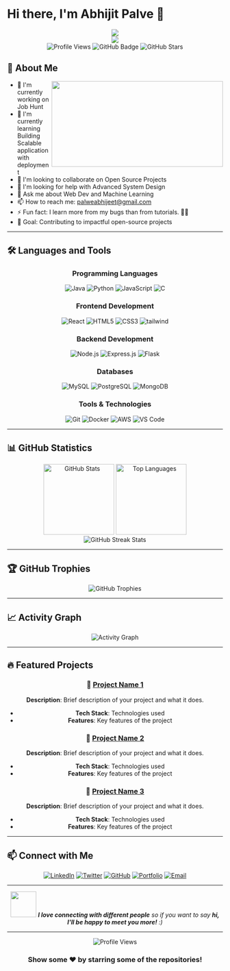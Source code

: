 # Hi there, I'm Abhijit Palve 👋

<div align="center">
  <img src="https://capsule-render.vercel.app/api?type=waving&color=0:0f0c29,50:302b63,100:24243e&height=200&section=header&text=Exploring%20Code%20&%20Creativity🚀&fontSize=40&fontColor=ffffff&animation=twinkling&fontAlignY=35" />
</div>

<div align="center">
  <img src="https://readme-typing-svg.herokuapp.com/?lines=Full+Stack+Developer;Always+learning+new+things&font=Fira%20Code&center=true&width=440&height=45&color=f75c7e&vCenter=true&size=22">
</div>

<div align="center">
  <img src="https://komarev.com/ghpvc/?username=AbhijitPalve1506&label=Profile%20views&color=brightgreen&style=for-the-badge" alt="Profile Views" />
  <img src="https://img.shields.io/github/followers/AbhijitPalve1506?label=Followers&style=for-the-badge&color=blue&logo=github" alt="GitHub Badge">
  <img src="https://img.shields.io/github/stars/AbhijitPalve1506?label=Stars&style=for-the-badge&color=yellow&logo=github" alt="GitHub Stars">
</div>

## 🚀 About Me

  <img align="right" src="https://media.giphy.com/media/dWesBcTLavkZuG35MI/giphy.gif" width="400" height="200"/>

- 🔭 I'm currently working on Job Hunt
- 🌱 I'm currently learning Building Scalable application with deployment
- 👯 I'm looking to collaborate on Open Source Projects
- 🤔 I'm looking for help with Advanced System Design
- 💬 Ask me about Web Dev and Machine Learning
- 📫 How to reach me: palweabhijeet@gmail.com
- ⚡ Fun fact: I learn more from my bugs than from tutorials. 🧠💥
- 🎯 Goal: Contributing to impactful open-source projects

---

## 🛠️ Languages and Tools

<div align="center">
  
### Programming Languages
<!-- Programming Languages -->
<p>
  <img src="https://img.shields.io/badge/Java-ED8B00?style=for-the-badge&logo=java&logoColor=white" alt="Java"/>
  <img src="https://img.shields.io/badge/Python-3776AB?style=for-the-badge&logo=python&logoColor=white" alt="Python"/>
  <img src="https://img.shields.io/badge/JavaScript-F7DF1E?style=for-the-badge&logo=javascript&logoColor=black" alt="JavaScript"/>
  <img src="https://img.shields.io/badge/C-00599C?style=for-the-badge&logo=c&logoColor=white" alt="C"/>
</p>

<!-- Frontend Development -->
<h3>Frontend Development</h3>
<p>
  <img src="https://img.shields.io/badge/React-20232A?style=for-the-badge&logo=react&logoColor=61DAFB" alt="React"/>
  <img src="https://img.shields.io/badge/HTML5-E34F26?style=for-the-badge&logo=html5&logoColor=white" alt="HTML5"/>
  <img src="https://img.shields.io/badge/CSS3-1572B6?style=for-the-badge&logo=css3&logoColor=white" alt="CSS3"/>
  <img src="https://img.shields.io/badge/Vue.js-35495E?style=for-the-badge&logo=tailwindcss&logoColor=4FC08D" alt="tailwind"/>
</p>

<!-- Backend Development -->
<h3>Backend Development</h3>
<p>
  <img src="https://img.shields.io/badge/Node.js-43853D?style=for-the-badge&logo=node.js&logoColor=white" alt="Node.js"/>
  <img src="https://img.shields.io/badge/Express.js-404D59?style=for-the-badge&logo=express&logoColor=white" alt="Express.js"/>
  <img src="https://img.shields.io/badge/Flask-000000?style=for-the-badge&logo=flask&logoColor=white" alt="Flask"/>
</p>

<!-- Databases -->
<h3>Databases</h3>
<p>
  <img src="https://img.shields.io/badge/MySQL-00000F?style=for-the-badge&logo=mysql&logoColor=white" alt="MySQL"/>
  <img src="https://img.shields.io/badge/PostgreSQL-316192?style=for-the-badge&logo=postgresql&logoColor=white" alt="PostgreSQL"/>
  <img src="https://img.shields.io/badge/MongoDB-4EA94B?style=for-the-badge&logo=mongodb&logoColor=white" alt="MongoDB"/>
</p>

<!-- Tools & Technologies -->
<h3>Tools & Technologies</h3>
<p>
  <img src="https://img.shields.io/badge/Git-F05032?style=for-the-badge&logo=git&logoColor=white" alt="Git"/>
  <img src="https://img.shields.io/badge/Docker-2496ED?style=for-the-badge&logo=docker&logoColor=white" alt="Docker"/>
  <img src="https://img.shields.io/badge/AWS-232F3E?style=for-the-badge&logo=amazon-aws&logoColor=white" alt="AWS"/>
  <img src="https://img.shields.io/badge/VS_Code-0078D4?style=for-the-badge&logo=visualstudiocode&logoColor=white" alt="VS Code"/>
</p>
</div>

---

## 📊 GitHub Statistics

<div align="center">
  <img src="https://github-readme-stats.vercel.app/api?username=AbhijitPalve1506&show_icons=true&theme=radical&hide_border=true&count_private=true" alt="GitHub Stats" height="165">
  <img src="https://github-readme-stats.vercel.app/api/top-langs/?username=AbhijitPalve1506&layout=compact&theme=radical&hide_border=true" alt="Top Languages" height="165">
</div>

<div align="center">
  <img src="https://github-readme-streak-stats.herokuapp.com/?user=AbhijitPalve1506&theme=radical&hide_border=true" alt="GitHub Streak Stats">
</div>

---

## 🏆 GitHub Trophies

<div align="center">
  <img src="https://github-profile-trophy.vercel.app/?username=AbhijitPalve1506&theme=radical&no-frame=true&no-bg=false&margin-w=4" alt="GitHub Trophies">
</div>

---

## 📈 Activity Graph

<div align="center">
  <img src="https://github-readme-activity-graph.vercel.app/graph?username=AbhijitPalve1506&theme=react-dark&hide_border=true" alt="Activity Graph">
</div>

---

## 🔥 Featured Projects

<div align="center">
  
### 🌟 [Project Name 1](https://github.com/[YOUR_USERNAME]/[PROJECT_REPO])
**Description**: Brief description of your project and what it does.
- **Tech Stack**: Technologies used
- **Features**: Key features of the project

### 🌟 [Project Name 2](https://github.com/[YOUR_USERNAME]/[PROJECT_REPO])
**Description**: Brief description of your project and what it does.
- **Tech Stack**: Technologies used
- **Features**: Key features of the project

### 🌟 [Project Name 3](https://github.com/[YOUR_USERNAME]/[PROJECT_REPO])
**Description**: Brief description of your project and what it does.
- **Tech Stack**: Technologies used
- **Features**: Key features of the project

</div>

---

## 📫 Connect with Me

<div align="center">
  
[![LinkedIn](https://img.shields.io/badge/LinkedIn-0077B5?style=for-the-badge&logo=linkedin&logoColor=white)](https://linkedin.com/in/[YOUR_LINKEDIN])
[![Twitter](https://img.shields.io/badge/Twitter-1DA1F2?style=for-the-badge&logo=twitter&logoColor=white)](https://twitter.com/[YOUR_TWITTER])
[![GitHub](https://img.shields.io/badge/GitHub-100000?style=for-the-badge&logo=github&logoColor=white)](https://github.com/[YOUR_USERNAME])
[![Portfolio](https://img.shields.io/badge/Portfolio-255E63?style=for-the-badge&logo=About.me&logoColor=white)](https://[YOUR_WEBSITE])
[![Email](https://img.shields.io/badge/Email-D14836?style=for-the-badge&logo=gmail&logoColor=white)](mailto:[YOUR_EMAIL])

</div>

---

<div align="center">
  <img src="https://media.giphy.com/media/LnQjpWaON8nhr21vNW/giphy.gif" width="60"> <em><b>I love connecting with different people</b> so if you want to say <b>hi, I'll be happy to meet you more!</b> :)</em>
</div>

---

<div align="center">
  <img src="https://komarev.com/ghpvc/?username=[YOUR_USERNAME]&label=Profile%20views&color=0e75b6&style=flat" alt="Profile Views" />
</div>

<div align="center">
  
### Show some ❤️ by starring some of the repositories!

</div>
